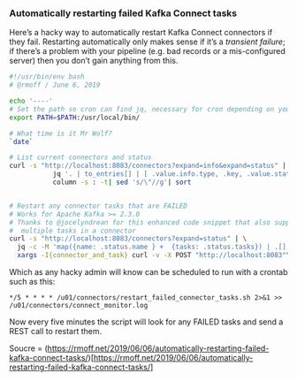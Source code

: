### Automatically restarting failed Kafka Connect tasks

Here’s a hacky way to automatically restart Kafka Connect connectors if they fail. 
Restarting automatically only makes sense if it’s a _transient failure_; if there’s a problem with your pipeline 
(e.g. bad records or a mis-configured server) then you don’t gain anything from this. 

```bash
#!/usr/bin/env bash
# @rmoff / June 6, 2019

echo '----'
# Set the path so cron can find jq, necessary for cron depending on your default PATH
export PATH=$PATH:/usr/local/bin/

# What time is it Mr Wolf? 
`date` 

# List current connectors and status
curl -s "http://localhost:8083/connectors?expand=info&expand=status" | \
           jq '. | to_entries[] | [ .value.info.type, .key, .value.status.connector.state,.value.status.tasks[].state,.value.info.config."connector.class"]|join(":|:")' | \
           column -s : -t| sed 's/\"//g'| sort


# Restart any connector tasks that are FAILED
# Works for Apache Kafka >= 2.3.0 
# Thanks to @jocelyndrean for this enhanced code snippet that also supports 
#  multiple tasks in a connector
curl -s "http://localhost:8083/connectors?expand=status" | \
  jq -c -M 'map({name: .status.name } +  {tasks: .status.tasks}) | .[] | {task: ((.tasks[]) + {name: .name})}  | select(.task.state=="FAILED") | {name: .task.name, task_id: .task.id|tostring} | ("/connectors/"+ .name + "/tasks/" + .task_id + "/restart")' | \
  xargs -I{connector_and_task} curl -v -X POST "http://localhost:8083"\{connector_and_task\}
```

Which as any hacky admin will know can be scheduled to run with a crontab such as this:

`*/5 * * * * /u01/connectors/restart_failed_connector_tasks.sh 2>&1 >> /u01/connectors/connect_monitor.log`

Now every five minutes the script will look for any FAILED tasks and send a REST call to restart them.

Soucre = (https://rmoff.net/2019/06/06/automatically-restarting-failed-kafka-connect-tasks/)[https://rmoff.net/2019/06/06/automatically-restarting-failed-kafka-connect-tasks/]
